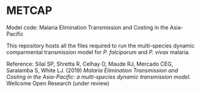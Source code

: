 # METCAP
Model code: Malaria Elimination Transmission and Costing in the Asia-Pacific

This repository hosts all the files required to run the multi-species dynamic comparmental transmission model for *P. falciparum* and *P. vivax* malaria.

Reference: Silal SP, Shretta R, Celhay O, Maude RJ, Mercado CEG, Saralamba S, White LJ. (2019) *Malaria Elimination Transmission and Costing in the Asia-Pacific: a multi-species dynamic transmission model*. Wellcome Open Research (under review)
